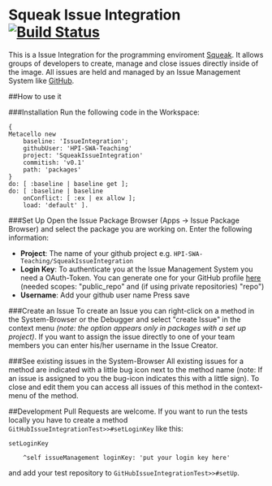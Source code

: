 Squeak Issue Integration [![Build Status](https://travis-ci.org/HPI-SWA-Teaching/SWT15-Project-03.svg?branch=master)](https://travis-ci.org/HPI-SWA-Teaching/SWT15-Project-03)
===================

This is a Issue Integration for the programming enviroment [Squeak](http://squeak.org/). It allows groups of developers to create, manage and close issues directly inside of the image. All issues are held and managed by an Issue Management System like [GitHub](https://github.com).

##How to use it

###Installation
Run the following code in the Workspace:
```smalltalk
{
Metacello new
    baseline: 'IssueIntegration';
    githubUser: 'HPI-SWA-Teaching'
    project: 'SqueakIssueIntegration'
    commitish: 'v0.1'
    path: 'packages'
}
do: [ :baseline | baseline get ];
do: [ :baseline | baseline
    onConflict: [ :ex | ex allow ];
    load: 'default' ].
```
###Set Up
Open the Issue Package Browser (Apps -> Issue Package Browser) and select the package you are working on. Enter the following information:
- **Project**: The name of your github project e.g. ```HPI-SWA-Teaching/SqueakIssueIntegration```
- **Login Key**: To authenticate you at the Issue Management System you need a OAuth-Token. You can generate one for your GitHub profile [here](https://github.com/settings/tokens) (needed scopes: "public_repo" and (if using private repositories) "repo")
- **Username**: Add your github user name
Press save

###Create an Issue
To create an Issue you can right-click on a method in the System-Browser or the Debugger and select "create Issue" in the context menu *(note: the option appears only in packages with a set up project)*. If you want to assign the issue directly to one of your team members you can enter his/her username in the Issue Creator.

###See existing issues in the System-Browser
All existing issues for a method are indicated with a little bug icon next to the method name (note: If an issue is assigned to you the bug-icon indicates this with a little sign). To close and edit them you can access all issues of this method in the context-menu of the method.

##Development
Pull Requests are welcome.
If you want to run the tests locally you have to create a method ```GitHubIssueIntegrationTest>>#setLoginKey``` like this:
```smalltalk
setLoginKey

	^self issueManagement loginKey: 'put your login key here'
```
and add your test repository to ```GitHubIssueIntegrationTest>>#setUp```.
